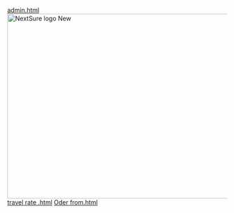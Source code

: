 [admin.html](https://github.com/user-attachments/files/23014798/admin.html)
<img width="1007" height="422" alt="NextSure logo New" src="https://github.com/user-attachments/assets/acc3f082-a340-4e58-8614-8f64f47c2639" />[travel rate .html](https://github.com/user-attachments/files/23014800/travel.rate.html)
[Oder from.html](https://github.com/user-attachments/files/23014799/Oder.from.html)
